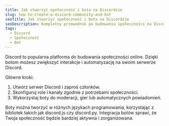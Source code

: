 ```yaml
---
title: Jak stworzyć społeczność i bota na Discordzie
slug: how-to-create-a-discord-community-and-bot
seoTitle: Jak stworzyć społeczność i bota na Discordzie
seoDescription: Kompletny przewodnik po budowaniu społeczności na Discordzie i tworzeniu botów – interaktywne rozwiązania dla firm i hobbystów.
tags:
  - Discord
  - Społeczność
  - Bot
---
```


Discord to popularna platforma do budowania społeczności online. Dzięki botom możesz zwiększyć interakcje i automatyzację na swoim serwerze Discord.

Główne kroki:
1. Utwórz serwer Discord i zaproś członków.
2. Skonfiguruj role i kanały zgodnie z potrzebami społeczności.
3. Wykorzystaj boty do moderacji, gier lub automatycznych powiadomień.

Boty można tworzyć w różnych językach programowania, korzystając z bibliotek takich jak discord.js czy discord.py. Integracja botów sprawi, że Twoja społeczność będzie bardziej aktywna i zorganizowana.
